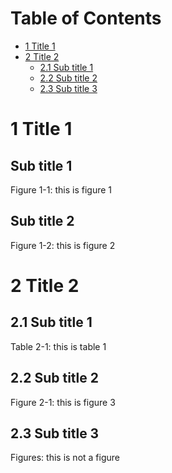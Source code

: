 # Table of Contents

 * [1 Title 1](#title-1)
 * [2 Title 2](#title-2)
   * [2.1 Sub title 1](#subtitle-21)
   * [2.2 Sub title 2](#table-2-1)
   * [2.3 Sub title 3](#subtitle-23)



<a id="title-1"></a>

# 1 Title 1

## Sub title 1


Figure 1-1: this is figure 1

## Sub title 2


Figure 1-2: this is figure 2

<a id="title-2"></a>

# 2 Title 2

<a id="subtitle-21"></a>

## 2.1 Sub title 1

<a id="table-2-1"></a>

Table 2-1: this is table 1

## 2.2 Sub title 2


Figure 2-1: this is figure 3

<a id="subtitle-23"></a>

## 2.3 Sub title 3

Figures: this is not a figure 


